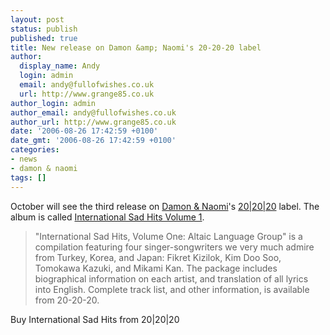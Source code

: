 ```yaml
---
layout: post
status: publish
published: true
title: New release on Damon &amp; Naomi's 20-20-20 label
author:
  display_name: Andy
  login: admin
  email: andy@fullofwishes.co.uk
  url: http://www.grange85.co.uk
author_login: admin
author_email: andy@fullofwishes.co.uk
author_url: http://www.grange85.co.uk
date: '2006-08-26 17:42:59 +0100'
date_gmt: '2006-08-26 17:42:59 +0100'
categories:
- news
- damon & naomi
tags: []
---
```

<p>October will see the third release on <a href="http://www.damonandnaomi.com">Damon &amp; Naomi</a>'s <a href="http://www.20-20-20.com">20|20|20</a> label. The album is called <a href="http://web.archive.org/web/20070108185432/http://www.20-20-20.com:80/catalogue/altaic.html">International Sad Hits Volume 1</a>.</p>
<blockquote><p>"International Sad Hits, Volume One: Altaic Language Group" is a compilation featuring four singer-songwriters we very much admire from Turkey, Korea, and Japan: Fikret Kizilok, Kim Doo Soo, Tomokawa Kazuki, and Mikami Kan. The package includes biographical information on each artist, and translation of all lyrics into English. Complete track list, and other information, is available from 20-20-20.</p></blockquote>
<p><span class="removed_link" title="http://www.damonandnaomi.com/merchandise/merch.html">Buy International Sad Hits from 20|20|20</span></p>
